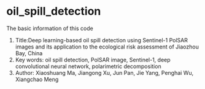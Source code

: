 # oil_spill_detection
The basic information of this code
1. Title:Deep learning-based oil spill detection using Sentinel-1 PolSAR images and its application to the ecological risk assessment of Jiaozhou Bay, China
2. Key words: oil spill detection, PolSAR image, Sentinel-1, deep convolutional neural network, polarimetric decomposition
3. Author: Xiaoshuang Ma, Jiangong Xu, Jun Pan, Jie Yang, Penghai Wu, Xiangchao Meng 
